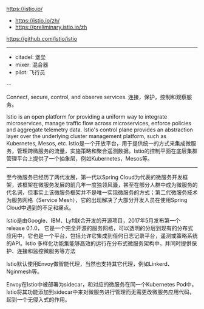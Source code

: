 https://istio.io/

* https://istio.io/zh/
* https://preliminary.istio.io/zh

https://github.com/istio/istio

---

* citadel: 堡垒
* mixer: 混合器
* pilot: 飞行员

--

Connect, secure, control, and observe services.
连接，保护，控制和观察服务。

Istio is an open platform for providing a uniform way to integrate microservices, manage traffic flow across microservices, enforce policies and aggregate telemetry data. Istio's control plane provides an abstraction layer over the underlying cluster management platform, such as Kubernetes, Mesos, etc.
Istio是一个开放平台，用于提供统一的方式来集成微服务，管理跨微服务的流量，实施策略和聚合遥测数据。Istio的控制平面在底层集群管理平台上提供了一个抽象层，例如Kubernetes，Mesos等。

---

至今微服务已经历了两代发展，第一代以Spring Cloud为代表的微服务开发框架，该框架在微服务发展的前几年一度独领风骚，甚至在部分人群中成为微服务的代名词，但事实上该微服务框架并不是唯一实现微服务的方式；第二代微服务技术为服务网格（Service Mesh），它的出现解决了大部分开发人员在使用Spring Cloud中遇到的不足和痛点。

Istio是由Google、IBM、Lyft联合开发的开源项目，2017年5月发布第一个release 0.1.0， 它是一个完全开源的服务网格，可以透明的分层到现有的分布式应用中，它也是一个平台，包括允许它集成到任何日志记录平台，遥测或策略系统的API。Istio 多样化功能集能够高效的运行在分布式微服务架构中，并同时提供保护、连接和监控微服务等方法

Istio默认使用Envoy做智能代理，当然也支持其它代理，例如Linkerd、Nginmesh等。

Envoy在Istio中被部署为sidecar，和对应的微服务在同一个Kubernetes Pod中，Istio将其功能添加到sidecar中来对微服务进行管理而无需更改微服务应用代码，起到一个无侵入式的作用。